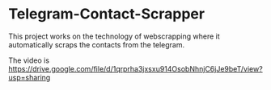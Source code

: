 # Telegram-Contact-Scrapper
This project works on the technology of webscrapping where it automatically scraps the contacts from the telegram.

The video is https://drive.google.com/file/d/1qrprha3jxsxu914OsobNhnjC6jJe9beT/view?usp=sharing

